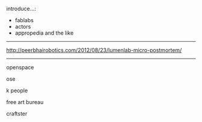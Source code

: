 introduce...:

- fablabs
- actors
- appropedia and the like



*****************

http://peerbhairobotics.com/2012/08/23/lumenlab-micro-postmortem/


***************


openspace

ose

k people

free art bureau

craftster